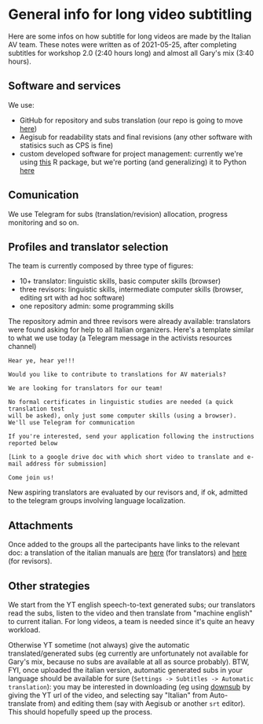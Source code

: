 # General info for long video subtitling

Here are some infos on how subtitle for long videos are made by the
Italian AV team. These notes were written as of 2021-05-25, after
completing subtitles for workshop 2.0 (2:40 hours long) and almost all
Gary's mix (3:40 hours).

## Software and services
We use:
- GitHub for repository and subs translation (our repo is going to move
  [here](https://github.com/av-italia/subs))
- Aegisub for readability stats and final revisions (any other software with
  statisics such as CPS is fine)
- custom developed software for project management: currently we're
  using [this](https://github.com/lbraglia/lbav2) R package, but we're
  porting (and generalizing) it to Python
  [here](https://github.com/av-italia/pyavsubs)

## Comunication
We use Telegram for subs (translation/revision) allocation, progress
monitoring and so on.

## Profiles and translator selection
The team is currently composed by three type of figures:

- 10+ translator: linguistic skills, basic computer skills (browser)
- three revisors: linguistic skills, intermediate computer skills (browser, editing srt with ad hoc software)
- one repository admin: some programming skills

The repository admin and three revisors were already available:
translators were found asking for help to all Italian
organizers. Here's a template similar to what we use today (a Telegram
message in the activists resources channel)

```
Hear ye, hear ye!!!

Would you like to contribute to translations for AV materials?

We are looking for translators for our team!

No formal certificates in linguistic studies are needed (a quick translation test 
will be asked), only just some computer skills (using a browser). 
We'll use Telegram for communication

If you're interested, send your application following the instructions reported below

[Link to a google drive doc with which short video to translate and e-mail address for submission]
  
Come join us!
```

New aspiring translators are evaluated by our revisors and, if ok,
admitted to the telegram groups involving language localization.


## Attachments

Once added to the groups all the partecipants have links to the
relevant doc: a translation of the italian manuals are
[here](https://github.com/lbraglia/av_it_subs/blob/main/doc/translate_en.md)
(for translators) and
[here](https://github.com/lbraglia/av_it_subs/blob/main/doc/revise_en.md)
(for revisors).

## Other strategies

We start from the YT english speech-to-text generated subs; our
translators read the subs, listen to the video and then translate from
"machine english" to current italian. For long videos, a team is
needed since it's quite an heavy workload.

Otherwise YT sometime (not always) give the automatic
translated/generated subs (eg currently are unfortunately not
available for Gary's mix, because no subs are available at all as
source probably).
BTW, FYI, once uploaded the italian version, automatic generated subs
in your language should be available for sure (`Settings -> Subtitles
-> Automatic translation`): you may be interested in downloading (eg
using [downsub](www.downsub.com) by giving the YT url of the video,
and selecting say "Italian" from Auto-translate from) and editing them
(say with Aegisub or another `srt` editor). This should hopefully
speed up the process.
